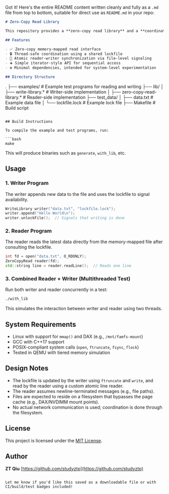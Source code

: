 Got it! Here's the entire README content written cleanly and fully as a `.md` file from top to bottom, suitable for direct use as `README.md` in your repo:

```markdown
# Zero-Copy Read Library

This repository provides a **zero-copy read library** and a **coordinated write library** designed for efficient file access in disaggregated or tiered memory systems (e.g., DAX, CXL). It enables a *reader* and a *writer* process to communicate through a memory-mapped file and a lockfile, allowing fast read operations without data duplication or page cache interference.

## Features

- ✅ Zero-copy memory-mapped read interface  
- 🔒 Thread-safe coordination using a shared lockfile  
- 🔁 Atomic reader-writer synchronization via file-level signaling  
- ➕ Simple iterator-style API for sequential access  
- ⚙️ Minimal dependencies, intended for system-level experimentation

## Directory Structure

```

.
├── examples/                     # Example test programs for reading and writing
├── lib/
│   ├── write-library.\*           # Writer-side implementation
│   ├── zero-copy-read-library.\* # Reader-side implementation
├── test\_data/
│   ├── data.txt                  # Example data file
│   └── lockfile.lock             # Example lock file
├── Makefile                      # Build script

````

## Build Instructions

To compile the example and test programs, run:

```bash
make
````

This will produce binaries such as `generate`, `with_lib`, etc.

## Usage

### 1. Writer Program

The writer appends new data to the file and uses the lockfile to signal availability.

```cpp
WriteLibrary writer("data.txt", "lockfile.lock");
writer.append("Hello World\n");
writer.unlockFile();  // Signals that writing is done
```

### 2. Reader Program

The reader reads the latest data directly from the memory-mapped file after consulting the lockfile.

```cpp
int fd = open("data.txt", O_RDONLY);
ZeroCopyRead reader(fd);
std::string line = reader.readLine();  // Reads one line
```

### 3. Combined Reader + Writer (Multithreaded Test)

Run both writer and reader concurrently in a test:

```bash
./with_lib
```

This simulates the interaction between writer and reader using two threads.

## System Requirements

* Linux with support for `mmap()` and DAX (e.g., `/mnt/famfs-mount`)
* GCC with C++17 support
* POSIX-compliant system calls (`open`, `ftruncate`, `fsync`, `flock`)
* Tested in QEMU with tiered memory simulation

## Design Notes

* The lockfile is updated by the writer using `ftruncate` and `write`, and read by the reader using a custom atomic line reader.
* The reader assumes newline-terminated messages (e.g., file paths).
* Files are expected to reside on a filesystem that bypasses the page cache (e.g., DAX/NVDIMM mount points).
* No actual network communication is used; coordination is done through the filesystem.

## License

This project is licensed under the [MIT License](LICENSE).

## Author

**ZT Qiu**
[https://github.com/studyztp](https://github.com/studyztp)

```

Let me know if you'd like this saved as a downloadable file or with CI/build/test badges included!
```
